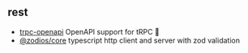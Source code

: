 ## rest

- [trpc-openapi](https://github.com/jlalmes/trpc-openapi) OpenAPI support for tRPC 🧩
- [@zodios/core](https://github.com/ecyrbe/zodios) typescript http client and server with zod validation